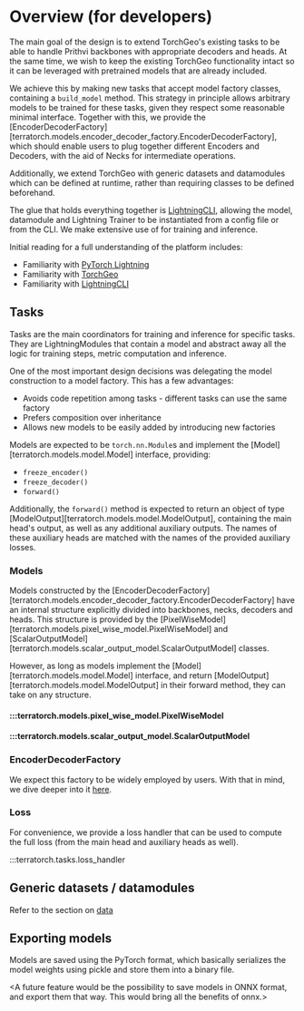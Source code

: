 # Overview (for developers)

The main goal of the design is to extend TorchGeo's existing tasks to be able to handle Prithvi backbones with appropriate decoders and heads.
At the same time, we wish to keep the existing TorchGeo functionality intact so it can be leveraged with pretrained models that are already included.

We achieve this by making new tasks that accept model factory classes, containing a `build_model` method. This strategy in principle allows arbitrary models to be trained for these tasks, given they respect some reasonable minimal interface.
Together with this, we provide the [EncoderDecoderFactory][terratorch.models.encoder_decoder_factory.EncoderDecoderFactory], which should enable users to plug together different Encoders and Decoders, with the aid of Necks for intermediate operations.

Additionally, we extend TorchGeo with generic datasets and datamodules which can be defined at runtime, rather than requiring classes to be defined beforehand.

The glue that holds everything together is [LightningCLI](https://lightning.ai/docs/pytorch/stable/api/lightning.pytorch.cli.LightningCLI.html#lightning.pytorch.cli.LightningCLI), allowing the model, datamodule and Lightning Trainer to be instantiated from a config file or from the CLI. We make extensive use of for training and inference.

Initial reading for a full understanding of the platform includes:

- Familiarity with [PyTorch Lightning](https://lightning.ai/pytorch-lightning)
- Familiarity with [TorchGeo](https://torchgeo.readthedocs.io/en/stable/)
- Familiarity with [LightningCLI](https://lightning.ai/docs/pytorch/stable/api/lightning.pytorch.cli.LightningCLI.html#lightning.pytorch.cli.LightningCLI)

## Tasks

Tasks are the main coordinators for training and inference for specific tasks. They are LightningModules that contain a model and abstract away all the logic for training steps, metric computation and inference.

One of the most important design decisions was delegating the model construction to a model factory. This has a few advantages:
    
- Avoids code repetition among tasks - different tasks can use the same factory
- Prefers composition over inheritance
- Allows new models to be easily added by introducing new factories

Models are expected to be `torch.nn.Module`s and implement the [Model][terratorch.models.model.Model] interface, providing:
    
- `freeze_encoder()`
- `freeze_decoder()`
- `forward()`

Additionally, the `forward()` method is expected to return an object of type [ModelOutput][terratorch.models.model.ModelOutput], containing the main head's output, as well as any additional auxiliary outputs. The names of these auxiliary heads are matched with the names of the provided auxiliary losses.

### Models

Models constructed by the [EncoderDecoderFactory][terratorch.models.encoder_decoder_factory.EncoderDecoderFactory] have an internal structure explicitly divided into backbones, necks, decoders and heads. This structure is provided by the [PixelWiseModel][terratorch.models.pixel_wise_model.PixelWiseModel] and [ScalarOutputModel][terratorch.models.scalar_output_model.ScalarOutputModel] classes.

However, as long as models implement the [Model][terratorch.models.model.Model] interface, and return [ModelOutput][terratorch.models.model.ModelOutput] in their forward method, they can take on any structure.

#### :::terratorch.models.pixel_wise_model.PixelWiseModel
#### :::terratorch.models.scalar_output_model.ScalarOutputModel


### EncoderDecoderFactory

We expect this factory to be widely employed by users. With that in mind, we dive deeper into it [here](encoder_decoder_factory.md).

### Loss
For convenience, we provide a loss handler that can be used to compute the full loss (from the main head and auxiliary heads as well).

:::terratorch.tasks.loss_handler

## Generic datasets / datamodules
Refer to the section on [data](data.md)

## Exporting models
Models are saved using the PyTorch format, which basically serializes the model weights using pickle
and store them into a binary file. 

<A future feature would be the possibility to save models in ONNX format, and export them that way. This would bring all the benefits of onnx.>
